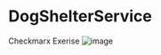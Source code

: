 # DogShelterService
Checkmarx Exerise
![image](https://user-images.githubusercontent.com/94963614/160265116-6d97cc98-b6e0-4d8b-922c-0666735d1b16.png)
